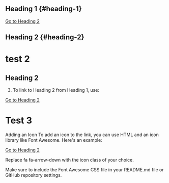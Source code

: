 
## Heading 1 {#heading-1}
[Go to Heading 2](#heading-2)





## Heading 2 {#heading-2}


# test 2

<h2 id="heading-2">Heading 2</h2>

3. To link to Heading 2 from Heading 1, use:

<a href="#heading-2">Go to Heading 2</a>

# Test 3

Adding an Icon
To add an icon to the link, you can use HTML and an icon library like Font Awesome. Here's an example:


<a href="#heading-2"><i class="fa fa-arrow-down" aria-hidden="true"></i> Go to Heading 2</a>

Replace fa fa-arrow-down with the icon class of your choice.

Make sure to include the Font Awesome CSS file in your README.md file or GitHub repository settings.
